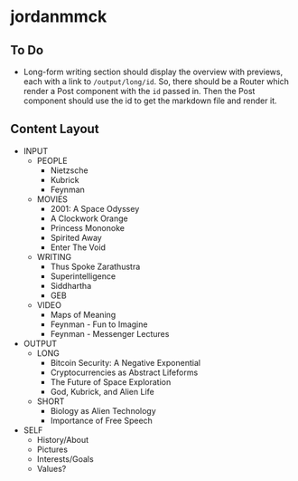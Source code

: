 # jordanmmck

## To Do

- Long-form writing section should display the overview with previews, each with a link to `/output/long/id`. So, there should be a Router which render a Post component with the `id` passed in. Then the Post component should use the id to get the markdown file and render it.

## Content Layout

- INPUT
  - PEOPLE
    - Nietzsche
    - Kubrick
    - Feynman
  - MOVIES
    - 2001: A Space Odyssey
    - A Clockwork Orange
    - Princess Mononoke
    - Spirited Away
    - Enter The Void
  - WRITING
    - Thus Spoke Zarathustra
    - Superintelligence
    - Siddhartha
    - GEB
  - VIDEO
    - Maps of Meaning
    - Feynman - Fun to Imagine
    - Feynman - Messenger Lectures
- OUTPUT
  - LONG
    - Bitcoin Security: A Negative Exponential
    - Cryptocurrencies as Abstract Lifeforms
    - The Future of Space Exploration
    - God, Kubrick, and Alien Life
  - SHORT
    - Biology as Alien Technology
    - Importance of Free Speech
- SELF
  - History/About
  - Pictures
  - Interests/Goals
  - Values?
